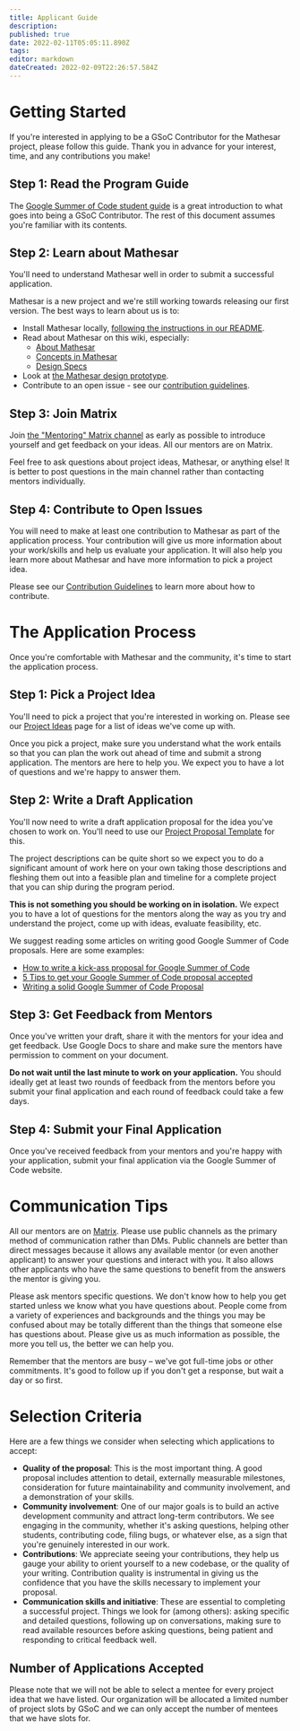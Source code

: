 ```yaml
---
title: Applicant Guide
description: 
published: true
date: 2022-02-11T05:05:11.890Z
tags: 
editor: markdown
dateCreated: 2022-02-09T22:26:57.584Z
---
```


# Getting Started

If you're interested in applying to be a GSoC Contributor for the Mathesar project, please follow this guide. Thank you in advance for your interest, time, and any contributions you make!

## Step 1: Read the Program Guide

The [Google Summer of Code student guide](https://google.github.io/gsocguides/student/) is a great introduction to what goes into being a GSoC Contributor. The rest of this document assumes you're familiar with its contents.

## Step 2: Learn about Mathesar
You'll need to understand Mathesar well in order to submit a successful application. 

Mathesar is a new project and we're still working towards releasing our first version. The best ways to learn about us is to:
- Install Mathesar locally, [following the instructions in our README](https://github.com/centerofci/mathesar).
- Read about Mathesar on this wiki, especially:
  - [About Mathesar](/en/product/about)
  - [Concepts in Mathesar](/en/product/concepts)
  - [Design Specs](/en/design/specs)
- Look at [the Mathesar design prototype](https://mathesar-prototype.netlify.app/).
- Contribute to an open issue - see our [contribution guidelines](/en/community/contributing).

## Step 3: Join Matrix
Join [the "Mentoring" Matrix channel](/en/community/matrix) as early as possible to introduce yourself and get feedback on your ideas. All our mentors are on Matrix. 

Feel free to ask questions about project ideas, Mathesar, or anything else! It is better to post questions in the main channel rather than contacting mentors individually. 

## Step 4: Contribute to Open Issues
You will need to make at least one contribution to Mathesar as part of the application process. Your contribution will give us more information about your work/skills and help us evaluate your application. It will also help you learn more about Mathesar and have more information to pick a project idea.

Please see our [Contribution Guidelines](/en/community/contributing) to learn more about how to contribute.

# The Application Process
Once you're comfortable with Mathesar and the community, it's time to start the application process.

## Step 1: Pick a Project Idea
You'll need to pick a project that you're interested in working on. Please see our [Project Ideas](/en/community/mentoring/project-ideas) page for a list of ideas we've come up with.

Once you pick a project, make sure you understand what the work entails so that you can plan the work out ahead of time and submit a strong application. The mentors are here to help you. We expect you to have a lot of questions and we're happy to answer them.

## Step 2: Write a Draft Application
You'll now need to write a draft application proposal for the idea you've chosen to work on. You'll need to use our [Project Proposal Template](/en/community/mentoring/project-proposal-template) for this.

The project descriptions can be quite short so we expect you to do a significant amount of work here on your own taking those descriptions and fleshing them out into a feasible plan and timeline for a complete project that you can ship during the program period.

**This is not something you should be working on in isolation.** We expect you to have a lot of questions for the mentors along the way as you try and understand the project, come up with ideas, evaluate feasibility, etc. 

We suggest reading some articles on writing good Google Summer of Code proposals. Here are some examples:

* [How to write a kick-ass proposal for Google Summer of Code](http://teom.org/blog/kde/how-to-write-a-kick-ass-proposal-for-google-summer-of-code/)
* [5 Tips to get your Google Summer of Code proposal accepted](https://people.csail.mit.edu/baghdadi/TXT_blog/5_advices_to_get_your_proposal_accepted.lyx.html)
* [Writing a solid Google Summer of Code Proposal](https://medium.com/@evenstensberg/writing-a-solid-google-summer-of-code-proposal-a200fc6e785b)

## Step 3: Get Feedback from Mentors
Once you've written your draft, share it with the mentors for your idea and get feedback. Use Google Docs to share and make sure the mentors have permission to comment on your document.

**Do not wait until the last minute to work on your application.** You should ideally get at least two rounds of feedback from the mentors before you submit your final application and each round of feedback could take a few days.

## Step 4: Submit your Final Application
Once you've received feedback from your mentors and you're happy with your application, submit your final application via the Google Summer of Code website.

# Communication Tips
All our mentors are on [Matrix](/en/community/matrix). Please use public channels as the primary method of communication rather than DMs. Public channels are better than direct messages because it allows any available mentor (or even another applicant) to answer your questions and interact with you. It also allows other applicants who have the same questions to benefit from the answers the mentor is giving you.

Please ask mentors specific questions. We don't know how to help you get started unless we know what you have questions about. People come from a variety of experiences and backgrounds and the things you may be confused about may be totally different than the things that someone else has questions about. Please give us as much information as possible, the more you tell us, the better we can help you.

Remember that the mentors are busy – we've got full-time jobs or other commitments. It's good to follow up if you don't get a response, but wait a day or so first.

# Selection Criteria

Here are a few things we consider when selecting which applications to accept:

- **Quality of the proposal**: This is the most important thing. A good proposal includes attention to detail, externally measurable milestones, consideration for future maintainability and community involvement, and a demonstration of your skills.
- **Community involvement**: One of our major goals is to build an active development community and attract long-term contributors. We see engaging in the community, whether it's asking questions, helping other students, contributing code, filing bugs, or whatever else, as a sign that you're genuinely interested in our work.
- **Contributions**: We appreciate seeing your contributions, they help us gauge your ability to orient yourself to a new codebase, or the quality of your writing. Contribution quality is instrumental in giving us the confidence that you have the skills necessary to implement your proposal.
- **Communication skills and initiative**: These are essential to completing a successful project. Things we look for (among others): asking specific and detailed questions, following up on conversations, making sure to read available resources before asking questions, being patient and responding to critical feedback well.

## Number of Applications Accepted
Please note that we will not be able to select a mentee for every project idea that we have listed. Our organization will be allocated a limited number of project slots by GSoC and we can only accept the number of mentees that we have slots for.